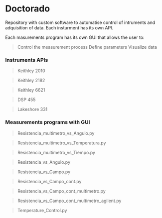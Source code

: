 # Doctorado

Repository with custom software to automatise control of intruments and adquisition of data. Each insturment has its own API.

Each masurements program has its own GUI that allows the user to: 

  > Control the measurement process 
  > Define parameters
  > Visualize data

### Instruments APIs
> Keithley 2010

> Keithley 2182

> Keithley 6621

> DSP 455

> Lakeshore 331

### Measurements programs with GUI

> Resistencia_multimetro_vs_Angulo.py

> Resistencia_multimetro_vs_Temperatura.py

> Resistencia_multimetro_vs_Tiempo.py

> Resistencia_vs_Angulo.py

> Resistencia_vs_Campo.py

> Resistencia_vs_Campo_cont.py

> Resistencia_vs_Campo_cont_multimetro.py

> Resistencia_vs_Campo_cont_multimetro_agilent.py

> Temperature_Control.py




